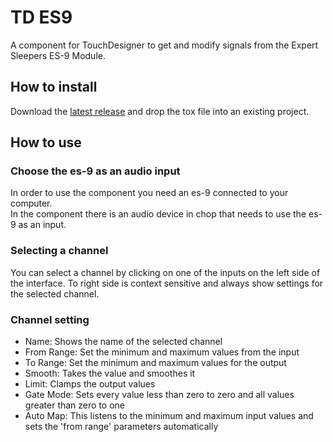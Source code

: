 # TD ES9

A component for TouchDesigner to get and modify signals from the Expert Sleepers ES-9 Module.

## How to install

Download the [latest release](https://github.com/matthiasmeissen/td-es9/releases/tag/1.0.0) and drop the tox file into an existing project.

## How to use

### Choose the es-9 as an audio input

In order to use the component you need an es-9 connected to your computer.  
In the component there is an audio device in chop that needs to use the es-9 as an input.

### Selecting a channel

You can select a channel by clicking on one of the inputs on the left side of the interface.
To right side is context sensitive and always show settings for the selected channel.

### Channel setting

- Name: Shows the name of the selected channel
- From Range: Set the minimum and maximum values from the input
- To Range: Set the minimum and maximum values for the output
- Smooth: Takes the value and smoothes it
- Limit: Clamps the output values
- Gate Mode: Sets every value less than zero to zero and all values greater than zero to one
- Auto Map: This listens to the minimum and maximum input values and sets the 'from range' parameters automatically
